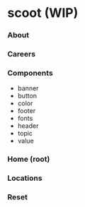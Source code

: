 # scoot (WIP)

<!-- TODO -->
### About

<!-- TODO -->
### Careers

<!-- TODO -->
### Components
- banner
- button
- color
- footer
- fonts
- header
- topic
- value

<!-- TODO -->
### Home (root)

<!-- TODO -->
### Locations

<!-- TODO -->
### Reset
